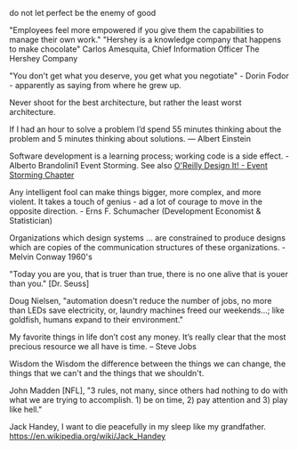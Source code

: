 
do not let perfect be the enemy of good


"Employees feel more empowered if you give them the capabilities to manage their own work."
"Hershey is a knowledge company that happens to make chocolate"
Carlos Amesquita, Chief Information Officer
The Hershey Company

"You don't get what you deserve, you get what you negotiate" - Dorin Fodor - apparently as saying from where he grew up.


Never shoot for the best architecture, but rather the least worst architecture.

If I had an hour to solve a problem I’d spend 55 minutes thinking about the problem and 5 minutes thinking about solutions. — Albert Einstein

Software development is a learning process; working code is a side effect. - Alberto Brandolini1 Event Storming. See also [O'Reilly Design It! - Event Storming Chapter](https://learning.oreilly.com/library/view/design-it/9781680502923/f_0132.xhtml)

Any intelligent fool can make things bigger, more complex, and more violent.  It takes a touch of genius - ad a lot of courage to move in the opposite direction. - Erns F. Schumacher (Development Economist & Statistician)

Organizations which design systems … are constrained to produce designs which are copies of the communication structures of these organizations. - Melvin Conway 1960's

"Today you are you, that is truer than true, there is no one alive that is youer than you." [Dr. Seuss]

Doug Nielsen, "automation doesn't reduce the number of jobs, no more than LEDs save electricity, or, laundry machines freed our weekends...; like goldfish, humans expand to their environment."

My favorite things in life don’t cost any money. It’s really clear that the most precious resource we all have is time. – Steve Jobs

Wisdom the Wisdom the difference between the things we can change, the things that we can't and the things that we shouldn't.

John Madden [NFL], "3 rules, not many, since others had nothing to do with what we are trying to accomplish.  1) be on time, 2) pay attention and 3) play like hell."

Jack Handey, I want to die peacefully in my sleep like my grandfather.  
https://en.wikipedia.org/wiki/Jack_Handey
